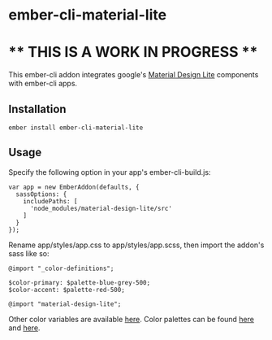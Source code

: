# ember-cli-material-lite

# ** THIS IS A WORK IN PROGRESS **

This ember-cli addon integrates google's [Material Design Lite](https://getmdl.io/components/index.html) components with ember-cli apps.

## Installation


```
ember install ember-cli-material-lite
```

## Usage

Specify the following option in your app's ember-cli-build.js:

```
var app = new EmberAddon(defaults, {
  sassOptions: {
    includePaths: [
      'node_modules/material-design-lite/src'
    ]
  }
});
```

Rename app/styles/app.css to app/styles/app.scss, then import the addon's sass like so:

```
@import "_color-definitions";

$color-primary: $palette-blue-grey-500;
$color-accent: $palette-red-500;

@import "material-design-lite";
```

Other color variables are available [here](https://github.com/google/material-design-lite/blob/3b749f1455f477927225723bd662ae9b51a8ca66/src/_variables.scss). Color palettes can be found [here](https://github.com/google/material-design-lite/blob/88872e672e41c56af0a78a35b34373b8c4a8c49d/src/_color-definitions.scss) and [here](https://material.io/guidelines/style/color.html).



